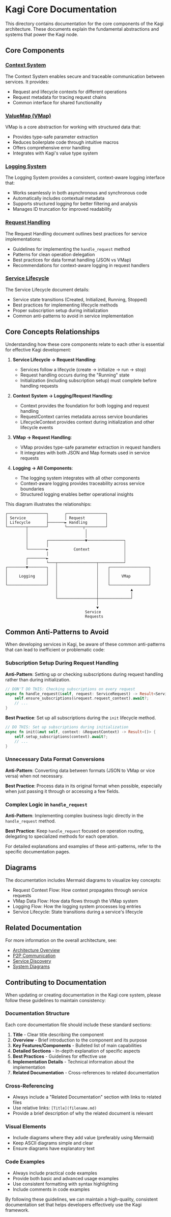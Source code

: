 # Kagi Core Documentation

This directory contains documentation for the core components of the Kagi architecture. These documents explain the fundamental abstractions and systems that power the Kagi node.

## Core Components

### [Context System](context.md)
The Context System enables secure and traceable communication between services. It provides:
- Request and lifecycle contexts for different operations
- Request metadata for tracing request chains
- Common interface for shared functionality

### [ValueMap (VMap)](vmap.md)
VMap is a core abstraction for working with structured data that:
- Provides type-safe parameter extraction
- Reduces boilerplate code through intuitive macros
- Offers comprehensive error handling
- Integrates with Kagi's value type system

### [Logging System](logging.md)
The Logging System provides a consistent, context-aware logging interface that:
- Works seamlessly in both asynchronous and synchronous code
- Automatically includes contextual metadata
- Supports structured logging for better filtering and analysis
- Manages ID truncation for improved readability

### [Request Handling](request_handling.md)
The Request Handling document outlines best practices for service implementations:
- Guidelines for implementing the `handle_request` method
- Patterns for clean operation delegation
- Best practices for data format handling (JSON vs VMap)
- Recommendations for context-aware logging in request handlers

### [Service Lifecycle](lifecycle.md)
The Service Lifecycle document details:
- Service state transitions (Created, Initialized, Running, Stopped)
- Best practices for implementing lifecycle methods
- Proper subscription setup during initialization
- Common anti-patterns to avoid in service implementation

## Core Concepts Relationships

Understanding how these core components relate to each other is essential for effective Kagi development:

1. **Service Lifecycle → Request Handling**:
   - Services follow a lifecycle (create → initialize → run → stop)
   - Request handling occurs during the "Running" state
   - Initialization (including subscription setup) must complete before handling requests

2. **Context System → Logging/Request Handling**:
   - Context provides the foundation for both logging and request handling
   - RequestContext carries metadata across service boundaries
   - LifecycleContext provides context during initialization and other lifecycle events

3. **VMap → Request Handling**:
   - VMap provides type-safe parameter extraction in request handlers
   - It integrates with both JSON and Map formats used in service requests

4. **Logging → All Components**:
   - The logging system integrates with all other components
   - Context-aware logging provides traceability across service boundaries
   - Structured logging enables better operational insights

This diagram illustrates the relationships:

```
┌─────────────────┐       ┌─────────────────┐
│ Service         │       │ Request         │
│ Lifecycle       ├───────► Handling        │
└────────┬────────┘       └───────┬─────────┘
         │                         │
         │                         │
         │        ┌────────────────▼────────────────┐
         │        │                                 │
         └────────►           Context               │
                  │                                 │
         ┌────────►                                 │
         │        └───┬─────────────────┬───────────┘
┌────────▼────────┐   │                 │    ┌─────────────────┐
│                 │   │                 │    │                 │
│     Logging     │   │                 │    │     VMap        │
│                 │   │                 │    │                 │
└─────────────────┘   │                 │    └─────────────────┘
                      │                 │              ▲
                      │                 │              │
                      └─────────────────┼──────────────┘
                                        │
                                        ▼
                                   Service
                                   Requests
```

## Common Anti-Patterns to Avoid

When developing services in Kagi, be aware of these common anti-patterns that can lead to inefficient or problematic code:

### Subscription Setup During Request Handling

**Anti-Pattern**: Setting up or checking subscriptions during request handling rather than during initialization.

```rust
// DON'T DO THIS: Checking subscriptions on every request
async fn handle_request(&self, request: ServiceRequest) -> Result<ServiceResponse> {
    self.ensure_subscriptions(&request.request_context).await?;
    // ...
}
```

**Best Practice**: Set up all subscriptions during the `init` lifecycle method.

```rust
// DO THIS: Set up subscriptions during initialization
async fn init(&mut self, context: &RequestContext) -> Result<()> {
    self.setup_subscriptions(context).await?;
    // ...
}
```

### Unnecessary Data Format Conversions

**Anti-Pattern**: Converting data between formats (JSON to VMap or vice versa) when not necessary.

**Best Practice**: Process data in its original format when possible, especially when just passing it through or accessing a few fields.

### Complex Logic in `handle_request`

**Anti-Pattern**: Implementing complex business logic directly in the `handle_request` method.

**Best Practice**: Keep `handle_request` focused on operation routing, delegating to specialized methods for each operation.

For detailed explanations and examples of these anti-patterns, refer to the specific documentation pages.

## Diagrams

The documentation includes Mermaid diagrams to visualize key concepts:
- Request Context Flow: How context propagates through service requests
- VMap Data Flow: How data flows through the VMap system
- Logging Flow: How the logging system processes log entries
- Service Lifecycle: State transitions during a service's lifecycle

## Related Documentation

For more information on the overall architecture, see:
- [Architecture Overview](architecture.md)
- [P2P Communication](p2p.md)
- [Service Discovery](discovery.md)
- [System Diagrams](system-diagrams.md)

## Contributing to Documentation

When updating or creating documentation in the Kagi core system, please follow these guidelines to maintain consistency:

### Documentation Structure

Each core documentation file should include these standard sections:

1. **Title** - Clear title describing the component
2. **Overview** - Brief introduction to the component and its purpose
3. **Key Features/Components** - Bulleted list of main capabilities
4. **Detailed Sections** - In-depth explanation of specific aspects
5. **Best Practices** - Guidelines for effective use
6. **Implementation Details** - Technical information about the implementation
7. **Related Documentation** - Cross-references to related documentation

### Cross-Referencing

- Always include a "Related Documentation" section with links to related files
- Use relative links: `[Title](filename.md)`
- Provide a brief description of why the related document is relevant

### Visual Elements

- Include diagrams where they add value (preferably using Mermaid)
- Keep ASCII diagrams simple and clear
- Ensure diagrams have explanatory text

### Code Examples

- Always include practical code examples
- Provide both basic and advanced usage examples
- Use consistent formatting with syntax highlighting
- Include comments in code examples

By following these guidelines, we can maintain a high-quality, consistent documentation set that helps developers effectively use the Kagi framework. 